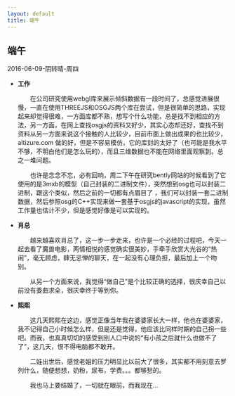 ```yaml
---
layout: default
title: 端午
---
```


## 端午
2016-06-09-阴转晴-周四

+ **工作**

	　　在公司研究使用webgl库来展示倾斜数据有一段时间了，总感觉进展很慢，一直在使用THREEJS和OSGJS两个库在尝试，但是很简单的思路，实现起来却觉得很难，一方面库都不熟，想写个什么功能，总是找不到相应的方法，另一方面，在网上查找osgjs的资料又好少，其实心态却还好，查找不到资料从另一方面来说这个接触的人比较少，目前市面上做出成果的也比较少，altizure.com 做的好，但是不容易模仿，它的库封的太好了（也可能是我水平不够，不明白他们是怎么玩的），而且三维数据也不能在网络里面观察到。总之一堆问题。

	　　也许是念念不忘，必有回响，周二下午在研究bently网站的时候看到了它使用的是3mxb的模型（自己封装的二进制文件），突然想到osg也可以封装二进制，跟这个类似，然后之前的一切都有点眉目了 ，我们可以封装一套二进制数据，然后参照osg的C++实现来做一套基于osgjs的javascript的实现，虽然工作量也估计不少，但是感觉好像是可以实现的。

+ **肖总**

	　　越来越喜欢肖总了，这一步一步走来，也许是一个必经的过程吧，今天一起去看了魔兽电影，两情相悦的感觉确实很美妙，手牵手欣赏大光谷的“热闹”，毫无顾虑，肆无忌惮的聊天，在一起没有心理负担，最后加上一个吻别。
	
	　　从另一个方面来说，我觉得“做自己”是个比较正确的选择，很庆幸自己以前没有委曲求全，很庆幸终于等到你。

+ **熙熙**

	　　这几天熙熙在这边，感觉正像当年我在婆婆家长大一样，他也在婆婆家，我不记得自己小时候怎么样，但是还是觉得，他应该比同样时期的自己拐一些吧。而我，也真真切切的感受到别人口中说的“有小孩之后就什么也做不了了”，这几天，恨不得电脑都不敢开。

	　　二娃出世后，感觉老姐的压力明显比以前大了很多，其实都不用刻意去罗列什么，随便想想，奶粉，尿布，学费。。。都够愁的。

	　　我也马上要结婚了，一切就在眼前，而我现在...
